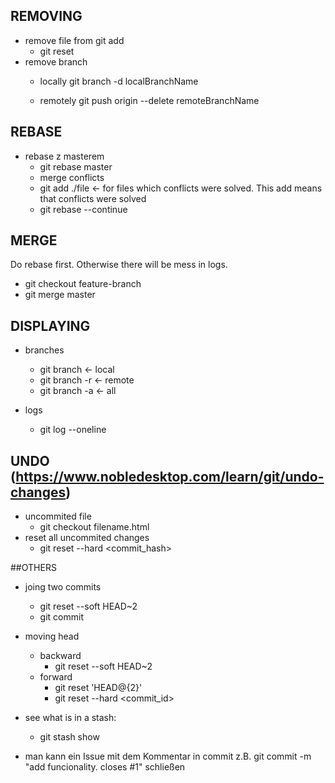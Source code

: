 
## REMOVING
- remove file from git add
	- git reset <file>
- remove branch
	- locally
		git branch -d localBranchName

 	- remotely
		git push origin --delete remoteBranchName

## REBASE
- rebase z masterem
	- git rebase master
	- merge conflicts
	- git add ./file <- for files which conflicts were solved. This add means that conflicts were solved
	- git rebase --continue

## MERGE
Do rebase first. Otherwise there will be mess in logs. 

- git checkout feature-branch
- git merge master

## DISPLAYING
- branches
	- git branch <- local
	- git branch -r <- remote
	- git branch -a <- all

- logs
	- git log --oneline


## UNDO (https://www.nobledesktop.com/learn/git/undo-changes)
- uncommited file 
	- git checkout filename.html
- reset all uncommited changes
	- git reset --hard <commit_hash>

##OTHERS
- joing two commits
	- git reset --soft HEAD\~2
	- git commit

- moving head
	- backward
		- git reset --soft HEAD\~2
	- forward
		- git reset 'HEAD@{2}'
		- git reset --hard <commit_id>

- see what is in a stash:
	- git stash show



- man kann ein Issue mit dem Kommentar in commit z.B. git commit -m "add funcionality. closes #1" schließen 